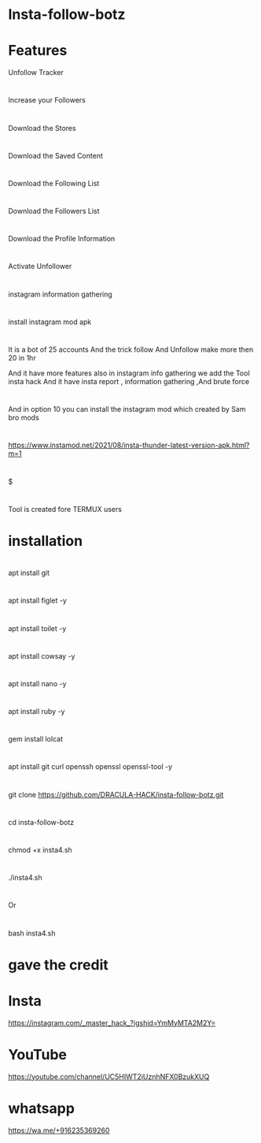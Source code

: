 
# Insta-follow-botz

# Features

Unfollow Tracker
#
Increase your Followers
#
Download the Stores
#
Download the Saved Content
#
Download the Following List
#
Download the Followers List
#
Download the Profile Information
#
Activate Unfollower
#
instagram information gathering
#
install instagram mod apk             
#
#
It is a bot of 25 accounts And the trick follow And Unfollow make more then 20 in 1hr

And it have more features also in instagram info gathering we add the Tool insta hack 
And it have insta report , information gathering ,And brute force
#
And in option 10 you can install the instagram mod which created by Sam bro mods
#
#
https://www.instamod.net/2021/08/insta-thunder-latest-version-apk.html?m=1
#
$
#
 Tool is created fore TERMUX users

#
# installation

#
apt install git

#

apt install figlet -y
#
apt install toilet -y
#
apt install cowsay -y
#
apt install nano -y
#
apt install ruby -y
#
gem install lolcat
#
apt install git curl openssh openssl openssl-tool -y
#

git clone https://github.com/DRACULA-HACK/insta-follow-botz.git
#
cd insta-follow-botz
#
chmod +x insta4.sh
#
./insta4.sh
#
#
Or
#
bash insta4.sh
#
# gave the credit 
# Insta
https://instagram.com/_master_hack_?igshid=YmMyMTA2M2Y=
#
# YouTube
https://youtube.com/channel/UC5HIWT2iUznhNFX0BzukXUQ
#
# whatsapp 
https://wa.me/+916235369260
#
